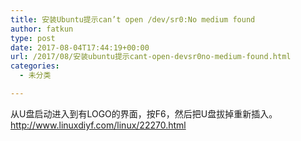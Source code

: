 ```yaml
---
title: 安装Ubuntu提示can’t open /dev/sr0:No medium found
author: fatkun
type: post
date: 2017-08-04T17:44:19+00:00
url: /2017/08/安装ubuntu提示cant-open-devsr0no-medium-found.html
categories:
  - 未分类

---
```

从U盘启动进入到有LOGO的界面，按F6，然后把U盘拔掉重新插入。
http://www.linuxdiyf.com/linux/22270.html